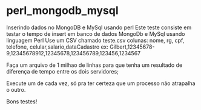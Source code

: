 # perl_mongodb_mysql
Inserindo dados no MongoDB e MySql usando perl
Este teste consiste em testar o tempo de insert em banco de dados MongoDb e MySql usando linguagem Perl
Use um CSV chamado teste.csv
colunas:
nome, rg, cpf, telefone, celular,salario,dataCadastro
ex:
Gilbert,12345678-9,12345678912,12345678,123456789,123456,1234567 

Faça um arquivo de 1 milhao de linhas para que tenha um resultado de diferença de tempo entre os dois servidores;

Execute um de cada vez, só pra ter certeza que um processo não atrapalha o outro.

Bons testes!

